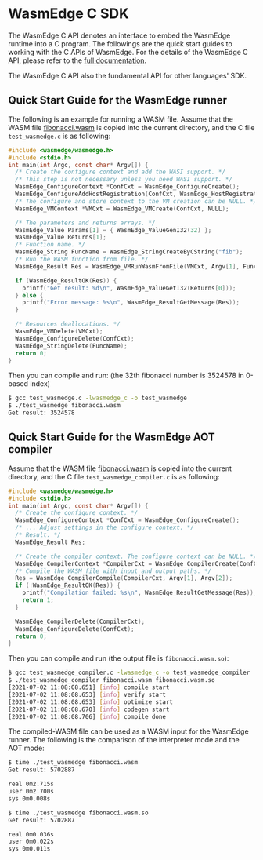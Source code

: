# WasmEdge C SDK

The WasmEdge C API denotes an interface to embed the WasmEdge runtime into a C program. The followings are the quick start guides to working with the C APIs of WasmEdge. For the details of the WasmEdge C API, please refer to the [full documentation](c/ref.md).

The WasmEdge C API also the fundamental API for other languages' SDK.

## Quick Start Guide for the WasmEdge runner

The following is an example for running a WASM file.
Assume that the WASM file [fibonacci.wasm](https://github.com/WasmEdge/WasmEdge/raw/master/examples/wasm/fibonacci.wasm) is copied into the current directory, and the C file `test_wasmedge.c` is as following:

```c
#include <wasmedge/wasmedge.h>
#include <stdio.h>
int main(int Argc, const char* Argv[]) {
  /* Create the configure context and add the WASI support. */
  /* This step is not necessary unless you need WASI support. */
  WasmEdge_ConfigureContext *ConfCxt = WasmEdge_ConfigureCreate();
  WasmEdge_ConfigureAddHostRegistration(ConfCxt, WasmEdge_HostRegistration_Wasi);
  /* The configure and store context to the VM creation can be NULL. */
  WasmEdge_VMContext *VMCxt = WasmEdge_VMCreate(ConfCxt, NULL);

  /* The parameters and returns arrays. */
  WasmEdge_Value Params[1] = { WasmEdge_ValueGenI32(32) };
  WasmEdge_Value Returns[1];
  /* Function name. */
  WasmEdge_String FuncName = WasmEdge_StringCreateByCString("fib");
  /* Run the WASM function from file. */
  WasmEdge_Result Res = WasmEdge_VMRunWasmFromFile(VMCxt, Argv[1], FuncName, Params, 1, Returns, 1);

  if (WasmEdge_ResultOK(Res)) {
    printf("Get result: %d\n", WasmEdge_ValueGetI32(Returns[0]));
  } else {
    printf("Error message: %s\n", WasmEdge_ResultGetMessage(Res));
  }

  /* Resources deallocations. */
  WasmEdge_VMDelete(VMCxt);
  WasmEdge_ConfigureDelete(ConfCxt);
  WasmEdge_StringDelete(FuncName);
  return 0;
}
```

Then you can compile and run: (the 32th fibonacci number is 3524578 in 0-based index)

```bash
$ gcc test_wasmedge.c -lwasmedge_c -o test_wasmedge
$ ./test_wasmedge fibonacci.wasm
Get result: 3524578
```

## Quick Start Guide for the WasmEdge AOT compiler

Assume that the WASM file [fibonacci.wasm](https://github.com/WasmEdge/WasmEdge/raw/master/examples/wasm/fibonacci.wasm) is copied into the current directory, and the C file `test_wasmedge_compiler.c` is as following:

```c
#include <wasmedge/wasmedge.h>
#include <stdio.h>
int main(int Argc, const char* Argv[]) {
  /* Create the configure context. */
  WasmEdge_ConfigureContext *ConfCxt = WasmEdge_ConfigureCreate();
  /* ... Adjust settings in the configure context. */
  /* Result. */
  WasmEdge_Result Res;

  /* Create the compiler context. The configure context can be NULL. */
  WasmEdge_CompilerContext *CompilerCxt = WasmEdge_CompilerCreate(ConfCxt);
  /* Compile the WASM file with input and output paths. */
  Res = WasmEdge_CompilerCompile(CompilerCxt, Argv[1], Argv[2]);
  if (!WasmEdge_ResultOK(Res)) {
    printf("Compilation failed: %s\n", WasmEdge_ResultGetMessage(Res));
    return 1;
  }

  WasmEdge_CompilerDelete(CompilerCxt);
  WasmEdge_ConfigureDelete(ConfCxt);
  return 0;
}
```

Then you can compile and run (the output file is `fibonacci.wasm.so`):

```bash
$ gcc test_wasmedge_compiler.c -lwasmedge_c -o test_wasmedge_compiler
$ ./test_wasmedge_compiler fibonacci.wasm fibonacci.wasm.so
[2021-07-02 11:08:08.651] [info] compile start
[2021-07-02 11:08:08.653] [info] verify start
[2021-07-02 11:08:08.653] [info] optimize start
[2021-07-02 11:08:08.670] [info] codegen start
[2021-07-02 11:08:08.706] [info] compile done
```

The compiled-WASM file can be used as a WASM input for the WasmEdge runner.
The following is the comparison of the interpreter mode and the AOT mode:

```bash
$ time ./test_wasmedge fibonacci.wasm
Get result: 5702887

real 0m2.715s
user 0m2.700s
sys 0m0.008s

$ time ./test_wasmedge fibonacci.wasm.so
Get result: 5702887

real 0m0.036s
user 0m0.022s
sys 0m0.011s
```
